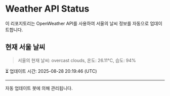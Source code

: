 
# Weather API Status

이 리포지토리는 OpenWeather API를 사용하여 서울의 날씨 정보를 자동으로 업데이트합니다.

## 현재 서울 날씨
> 서울의 현재 날씨: overcast clouds, 온도: 26.11°C, 습도: 94%

⏳ 업데이트 시간: 2025-08-28 20:19:46 (UTC)

---
자동 업데이트 봇에 의해 관리됩니다.
